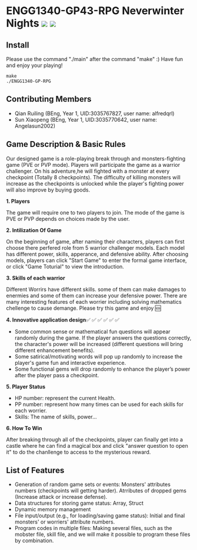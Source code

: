 # ENGG1340-GP43-RPG Neverwinter Nights ![](https://img.shields.io/badge/A%2B%20GP-ENGG1340--GP--RPG-brightgreen) ![](https://img.shields.io/badge/Course-ENGG1340-blue)
## Install
Please use the command "./main" after the command "make" :)
Have fun and enjoy your playing!
```
make
./ENGG1340-GP-RPG
```
## Contributing Members
- Qian Ruiling (BEng, Year 1, UID:3035767827, user name: alfredqrl)
- Sun Xiaopeng (BEng, Year 1, UID:3035770642, user name: Angelasun2002)
## Game Description & Basic Rules
Our designed game is a role-playing break through and monsters-fighting game (PVE or PVP mode). Players will participate the game as a warrior challenger. On his adventure,he will fighted with a monster at every checkpoint (Totally 8 checkpoints). The difficulty of killing monsters will increase as the checkpoints is unlocked while the player's fighting power will also improve by buying goods.

**1. Players**

The game will require one to two players to join. The mode of the game is PVE or PVP depends on choices made by the user.

**2. Intilization Of Game**     

On the beginning of game, after naming their characters, players can first choose there perfered role from 5 warrior challenger models. Each model has different power, skills, apperance, and defensive ability. After choosing models, players can click "Start Game" to enter the formal game interface, or click "Game Toturial" to view the introduction. 

**3. Skills of each warrior**

Different Worrirs have different skills. some of them can make damages to enermies and some of them can increase your defensive power. There are many interesting features of each worrier including solving mathematics chellenge to cause demange. Please try this game and enjoy 🆘 

**4. Innovative application design**✅ ✅ ✅ ✅ ✅ ✅

- Some common sense or mathematical fun questions will appear randomly during the game. If the player answers the questions correctly, the character's power will be increased (different questions will bring different enhancement benefits).
- Some satirical/motivating words will pop up randomly to increase the player's game fun and interactive experience.
- Some functional gems will drop randomly to enhance the player’s power after the player pass a checkpoint.
 
**5. Player Status**

- HP number: represent the current Health.
- PP number: represent how many times can be used for each skills for each worrier.
- Skills: The name of skills, power...

**6. How To Win**

After breaking through all of the checkpoints, player can finally get into a castle where he can find a magical box and click "answer question to open it" to do the chanllenge to access to the mysterious reward. 

## List of Features
- Generation of random game sets or events: Monsters' attributes numbers (checkpoints will getting harder). Atrributes of dropped gems (Increase attack or increase defense).
- Data structures for storing game status: Array, Struct
- Dynamic memory management
- File input/output (e.g., for loading/saving game status): Initial and final monsters' or worriers' attribute numbers.
- Program codes in multiple files: Making several files, such as the mobster file, skill file, and we will make it possible to program these files by combination.
